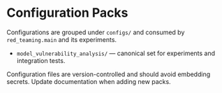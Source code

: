 <!-- SPDX-License-Identifier: MPL-2.0 -->

# Configuration Packs

Configurations are grouped under `configs/` and consumed by `red_teaming.main` and its experiments.

- `model_vulnerability_analysis/` — canonical set for experiments and integration tests.

Configuration files are version-controlled and should avoid embedding secrets. Update documentation when adding new packs.
